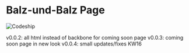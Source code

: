 # Balz-und-Balz Page

![Codeship](https://codeship.com/projects/7bdf5aa0-977f-0133-8063-02c848466e78/status?branch=master
)

v0.0.2: all html instead of backbone for coming soon page
v0.0.3: coming soon page in new look
v0.0.4: small updates/fixes KW16